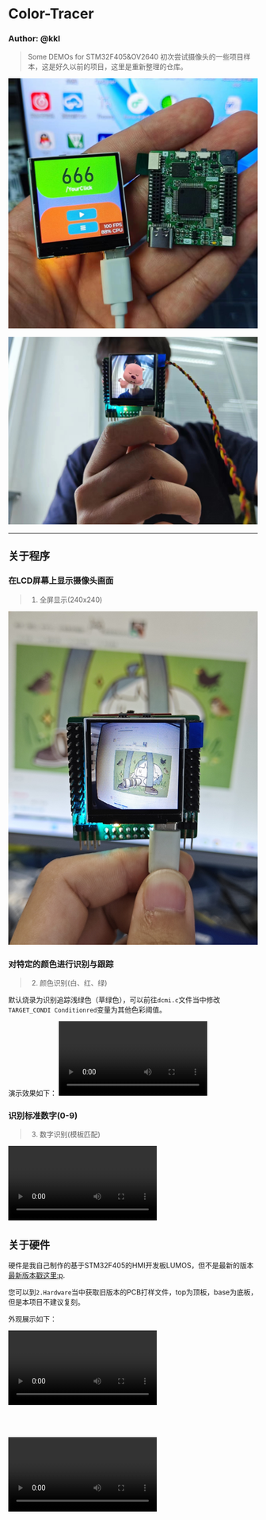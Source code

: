 # Color-Tracer

### Author: @kkl

> Some DEMOs for STM32F405&OV2640
> 初次尝试摄像头的一些项目样本，这是好久以前的项目，这里是重新整理的仓库。

![](3.Pics/pic2.jpg)

![](3.Pics/pic3.jpg)

---

## 关于程序

### 在LCD屏幕上显示摄像头画面

> 1. 全屏显示(240x240)

![](3.Pics/pic1.jpg)

### 对特定的颜色进行识别与跟踪

> 2. 颜色识别(白、红、绿)

默认烧录为识别追踪浅绿色（草绿色），可以前往`dcmi.c`文件当中修改`TARGET_CONDI Conditionred`变量为其他色彩阈值。

演示效果如下：
![](3.Pics/vedio1.mp4)

### 识别标准数字(0-9)

> 3. 数字识别(模板匹配)

![](3.Pics/vedio2.mp4)

## 关于硬件

硬件是我自己制作的基于STM32F405的HMI开发板LUMOS，但不是最新的版本[最新版本戳这里:p](https://oshwhub.com/hugego/lumos-stm32f405-based-hmi-core-board).

您可以到`2.Hardware`当中获取旧版本的PCB打样文件，top为顶板，base为底板，但是本项目不建议复刻。

外观展示如下：

![](3.Pics/vedio3.mp4)

<br></br>

![](3.Pics/vedio4.mp4)

